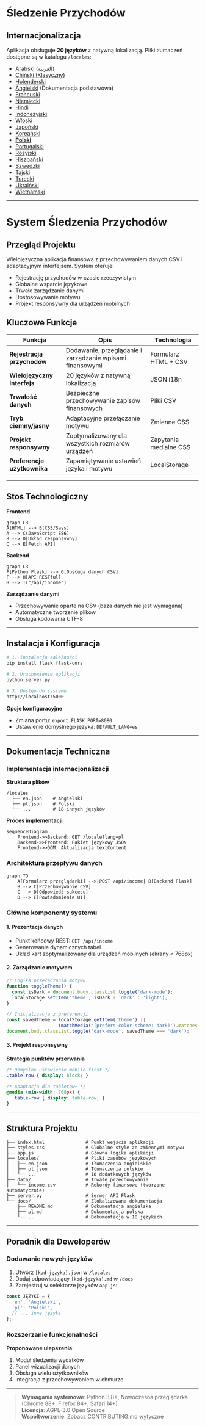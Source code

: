 # Śledzenie Przychodów
## Internacjonalizacja  
Aplikacja obsługuje **20 języków** z natywną lokalizacją. Pliki tłumaczeń dostępne są w katalogu `/locales`:

- [Arabski (العربية)](ar.md)  
- [Chiński (Klasyczny)](zh.md)  
- [Holenderski](nl.md)  
- [Angielski](README.md) (Dokumentacja podstawowa)  
- [Francuski](fr.md)  
- [Niemiecki](de.md)  
- [Hindi](hi.md)  
- [Indonezyjski](id.md)  
- [Włoski](it.md)  
- [Japoński](ja.md)  
- [Koreański](ko.md)  
- **[Polski](pl.md)**  
- [Portugalski](pt.md)  
- [Rosyjski](ru.md)  
- [Hiszpański](es.md)  
- [Szwedzki](sv.md)  
- [Tajski](th.md)  
- [Turecki](tr.md)  
- [Ukraiński](uk.md)  
- [Wietnamski](vi.md)  

---

# System Śledzenia Przychodów

## Przegląd Projektu  
Wielojęzyczna aplikacja finansowa z przechowywaniem danych CSV i adaptacyjnym interfejsem. System oferuje:

- Rejestrację przychodów w czasie rzeczywistym
- Globalne wsparcie językowe
- Trwałe zarządzanie danymi
- Dostosowywanie motywu
- Projekt responsywny dla urządzeń mobilnych

## Kluczowe Funkcje  
| Funkcja | Opis | Technologia |
|---------|-------------|------------|
| **Rejestracja przychodów** | Dodawanie, przeglądanie i zarządzanie wpisami finansowymi | Formularz HTML + CSV |
| **Wielojęzyczny interfejs** | 20 języków z natywną lokalizacją | JSON i18n |
| **Trwałość danych** | Bezpieczne przechowywanie zapisów finansowych | Pliki CSV |
| **Tryb ciemny/jasny** | Adaptacyjne przełączanie motywu | Zmienne CSS |
| **Projekt responsywny** | Zoptymalizowany dla wszystkich rozmiarów urządzeń | Zapytania medialne CSS |
| **Preferencje użytkownika** | Zapamiętywanie ustawień języka i motywu | LocalStorage |

---

## Stos Technologiczny  
**Frontend**  
```mermaid
graph LR
A[HTML] --> B(CSS/Sass)
A --> C(JavaScript ES6)
B --> D[Układ responsywny]
C --> E[Fetch API]
```

**Backend**  
```mermaid
graph LR
F[Python Flask] --> G[Obsługa danych CSV]
F --> H[API RESTful]
H --> I("/api/income")
```

**Zarządzanie danymi**  
- Przechowywanie oparte na CSV (baza danych nie jest wymagana)
- Automatyczne tworzenie plików
- Obsługa kodowania UTF-8

---

## Instalacja i Konfiguracja  
```bash
# 1. Instalacja zależności
pip install flask flask-cors

# 2. Uruchomienie aplikacji
python server.py

# 3. Dostęp do systemu
http://localhost:5000
```

**Opcje konfiguracyjne**  
- Zmiana portu: `export FLASK_PORT=8080`
- Ustawienie domyślnego języka: `DEFAULT_LANG=es`

---

## Dokumentacja Techniczna

### Implementacja internacjonalizacji  
**Struktura plików**  
```
/locales
  ├── en.json    # Angielski
  ├── pl.json    # Polski
  └── ...        # 18 innych języków
```

**Proces implementacji**  
```mermaid
sequenceDiagram
    Frontend->>Backend: GET /locale?lang=pl
    Backend->>Frontend: Pakiet językowy JSON
    Frontend->>DOM: Aktualizacja textContent
```

### Architektura przepływu danych  
```mermaid
graph TD
    A[Formularz przeglądarki] -->|POST /api/income| B[Backend Flask]
    B --> C[Przechowywanie CSV]
    C --> D[Odpowiedź sukcesu]
    D --> E[Powiadomienie UI]
```

### Główne komponenty systemu  
#### 1. Prezentacja danych  
- Punkt końcowy REST: `GET /api/income`
- Generowanie dynamicznych tabel
- Układ kart zoptymalizowany dla urządzeń mobilnych (ekrany < 768px)

#### 2. Zarządzanie motywem  
```javascript
// Logika przełączania motywu
function toggleTheme() {
  const isDark = document.body.classList.toggle('dark-mode');
  localStorage.setItem('theme', isDark ? 'dark' : 'light');
}

// Inicjalizacja z preferencji
const savedTheme = localStorage.getItem('theme') || 
                   (matchMedia('(prefers-color-scheme: dark)').matches ? 'dark' : 'light');
document.body.classList.toggle('dark-mode', savedTheme === 'dark');
```

#### 3. Projekt responsywny  
**Strategia punktów przerwania**  
```css
/* Domyślne ustawienie mobile-first */
.table-row { display: block; }

/* Adaptacja dla tabletów+ */
@media (min-width: 768px) {
  .table-row { display: table-row; }
}
```

---

## Struktura Projektu  
```
├── index.html               # Punkt wejścia aplikacji
├── styles.css               # Globalne style ze zmiennymi motywu
├── app.js                   # Główna logika aplikacji
├── locales/                 # Pliki zasobów językowych
│   ├── en.json              # Tłumaczenia angielskie
│   ├── pl.json              # Tłumaczenia polskie
│   └── ...                  # 18 dodatkowych języków
├── data/                    # Trwałe przechowywanie
│   └── income.csv           # Rekordy finansowe (tworzone automatycznie)
├── server.py                # Serwer API Flask
└── docs/                    # Zlokalizowana dokumentacja
    ├── README.md            # Dokumentacja angielska
    ├── pl.md                # Dokumentacja polska
    └── ...                  # Dokumentacja w 18 językach
```

---

## Poradnik dla Deweloperów  
### Dodawanie nowych języków  
1. Utwórz `[kod-języka].json` w `/locales`
2. Dodaj odpowiadający `[kod-języka].md` w `/docs`
3. Zarejestruj w selektorze języków `app.js`:
```javascript
const JĘZYKI = {
  'en': 'Angielski',
  'pl': 'Polski',
  // ... inne języki
};
```

### Rozszerzanie funkcjonalności  
**Proponowane ulepszenia**:  
1. Moduł śledzenia wydatków  
2. Panel wizualizacji danych  
3. Obsługa wielu użytkowników  
4. Integracja z przechowywaniem w chmurze  

---
> **Wymagania systemowe**: Python 3.8+, Nowoczesna przeglądarka (Chrome 88+, Firefox 84+, Safari 14+)  
> **Licencja**: AGPL-3.0 Open Source  
> **Współtworzenie**: Zobacz CONTRIBUTING.md wytyczne  